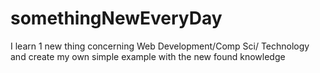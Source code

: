 # somethingNewEveryDay
I learn 1 new thing concerning Web Development/Comp Sci/ Technology and create my own simple example with the new found knowledge
